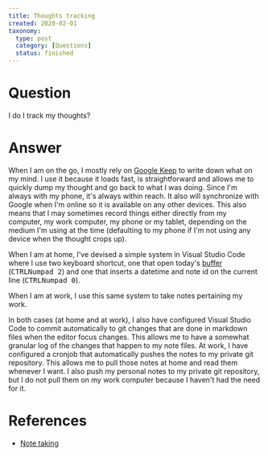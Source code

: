 ```yaml
---
title: Thoughts tracking
created: 2020-02-01
taxonomy:
  type: post
  category: [Questions]
  status: finished
---
```


# Question
I do I track my thoughts?

# Answer
When I am on the go, I mostly rely on [Google Keep](http://keep.google.com/) to write down what on my mind. I use it because it loads fast, is straightforward and allows me to quickly dump my thought and go back to what I was doing. Since I'm always with my phone, it's always within reach. It also will synchronize with Google when I'm online so it is available on any other devices. This also means that I may sometimes record things either directly from my computer, my work computer, my phone or my tablet, depending on the medium I'm using at the time (defaulting to my phone if I'm not using any device when the thought crops up).

When I am at home, I've devised a simple system in Visual Studio Code where I use two keyboard shortcut, one that open today's [buffer](../../../../note-taking#my-current-system) (<kbd>CTRL</kbd><kbd>Numpad 2</kbd>) and one that inserts a datetime and note id on the current line (<kbd>CTRL</kbd><kbd>Numpad 0</kbd>).

When I am at work, I use this same system to take notes pertaining my work.

In both cases (at home and at work), I also have configured Visual Studio Code to commit automatically to git changes that are done in markdown files when the editor focus changes. This allows me to have a somewhat granular log of the changes that happen to my note files. At work, I have configured a cronjob that automatically pushes the notes to my private git repository. This allows me to pull those notes at home and read them whenever I want. I also push my personal notes to my private git repository, but I do not pull them on my work computer because I haven't had the need for it.

# References
* [Note taking](../../../../note-taking)
